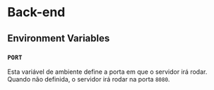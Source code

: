 # Back-end

## Environment Variables

### `PORT`

Esta variável de ambiente define a porta em que o servidor irá rodar. Quando não definida, o servidor irá rodar na porta `8080`.
